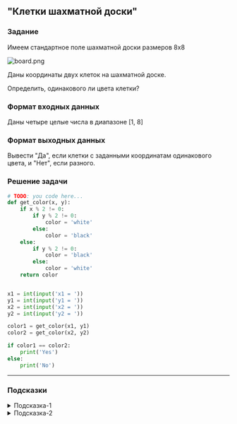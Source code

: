 ## "Клетки шахматной доски"

### Задание

Имеем стандартное поле шахматной доски размеров 8x8

![board.png](img/board.png)

Даны координаты двух клеток на шахматной доске.

Определить, одинакового ли цвета клетки?

### Формат входных данных

Даны четыре целые числа в диапазоне [1, 8]

### Формат выходных данных

Вывести "Да", если клетки с заданными координатам одинакового цвета, и "Нет", если разного.

### Решение задачи

```python
# TODO: you code here...
def get_color(x, y):
    if x % 2 != 0:
        if y % 2 != 0:
            color = 'white'
        else:
            color = 'black'
    else:
        if y % 2 != 0:
            color = 'black'
        else:
            color = 'white'
    return color


x1 = int(input('x1 = '))
y1 = int(input('y1 = '))
x2 = int(input('x2 = '))
y2 = int(input('y2 = '))

color1 = get_color(x1, y1)
color2 = get_color(x2, y2)

if color1 == color2:
    print('Yes')
else:
    print('No')
```

---

### Подсказки

<details>
<summary>Подсказка-1</summary>
Условие для проверки четности числа:

```python
n % 2 == 0
```

</details>

<details>
<summary>Подсказка-2</summary>
Сумма двух нечетных чисел, всегда четная.
</details>
